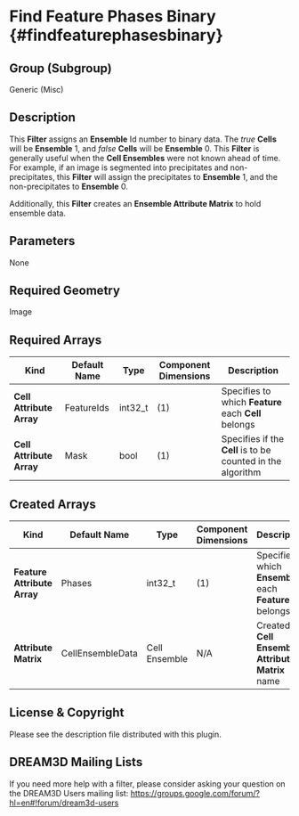 Find Feature Phases Binary {#findfeaturephasesbinary}
=============

## Group (Subgroup) ##
Generic (Misc)

## Description ##
This **Filter** assigns an **Ensemble** Id number to binary data. The *true* **Cells** will be **Ensemble** 1, and *false* **Cells** will be **Ensemble** 0. This **Filter** is generally useful when the **Cell Ensembles** were not known ahead of time. For example, if an image is segmented into precipitates and non-precipitates, this **Filter** will assign the precipitates to **Ensemble** 1, and the non-precipitates to **Ensemble** 0.

Additionally, this **Filter** creates an **Ensemble Attribute Matrix** to hold ensemble data. 

## Parameters ##
None

## Required Geometry ##
Image

## Required Arrays ##
| Kind | Default Name | Type | Component Dimensions | Description |
|------|--------------|-------------|---------|-----|
| **Cell Attribute Array** | FeatureIds | int32_t | (1) | Specifies to which **Feature** each **Cell** belongs |
| **Cell Attribute Array** | Mask | bool | (1) | Specifies if the **Cell** is to be counted in the algorithm |


## Created Arrays ##
| Kind | Default Name | Type | Component Dimensions | Description |
|------|--------------|-------------|---------|-----|
| **Feature Attribute Array** | Phases | int32_t | (1) | Specifies to which **Ensemble** each **Feature** belongs |
| **Attribute Matrix** | CellEnsembleData | Cell Ensemble | N/A | Created **Cell Ensemble Attribute Matrix** name |


## License & Copyright ##

Please see the description file distributed with this plugin.

## DREAM3D Mailing Lists ##

If you need more help with a filter, please consider asking your question on the DREAM3D Users mailing list:
https://groups.google.com/forum/?hl=en#!forum/dream3d-users


